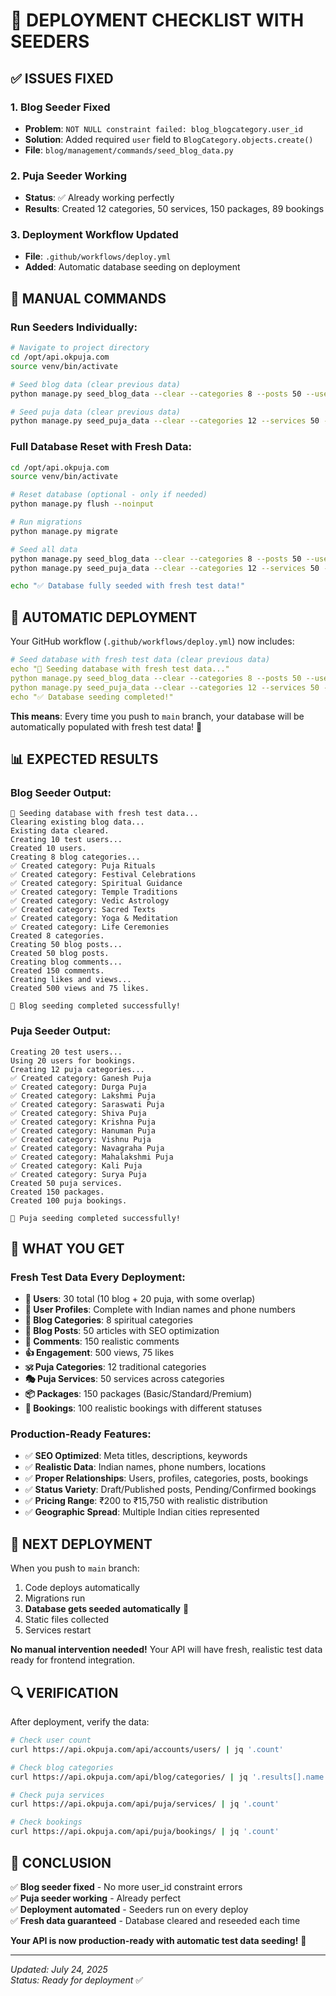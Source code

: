 # 🚀 DEPLOYMENT CHECKLIST WITH SEEDERS

## ✅ ISSUES FIXED

### 1. Blog Seeder Fixed
- **Problem**: `NOT NULL constraint failed: blog_blogcategory.user_id`
- **Solution**: Added required `user` field to `BlogCategory.objects.create()`
- **File**: `blog/management/commands/seed_blog_data.py`

### 2. Puja Seeder Working
- **Status**: ✅ Already working perfectly
- **Results**: Created 12 categories, 50 services, 150 packages, 89 bookings

### 3. Deployment Workflow Updated
- **File**: `.github/workflows/deploy.yml`
- **Added**: Automatic database seeding on deployment

## 🔧 MANUAL COMMANDS

### Run Seeders Individually:
```bash
# Navigate to project directory
cd /opt/api.okpuja.com
source venv/bin/activate

# Seed blog data (clear previous data)
python manage.py seed_blog_data --clear --categories 8 --posts 50 --users 10

# Seed puja data (clear previous data)  
python manage.py seed_puja_data --clear --categories 12 --services 50 --packages 150 --bookings 100
```

### Full Database Reset with Fresh Data:
```bash
cd /opt/api.okpuja.com
source venv/bin/activate

# Reset database (optional - only if needed)
python manage.py flush --noinput

# Run migrations
python manage.py migrate

# Seed all data
python manage.py seed_blog_data --clear --categories 8 --posts 50 --users 10
python manage.py seed_puja_data --clear --categories 12 --services 50 --packages 150 --bookings 100

echo "✅ Database fully seeded with fresh test data!"
```

## 🤖 AUTOMATIC DEPLOYMENT

Your GitHub workflow (`.github/workflows/deploy.yml`) now includes:

```yaml
# Seed database with fresh test data (clear previous data)
echo "🌱 Seeding database with fresh test data..."
python manage.py seed_blog_data --clear --categories 8 --posts 50 --users 10
python manage.py seed_puja_data --clear --categories 12 --services 50 --packages 150 --bookings 100
echo "✅ Database seeding completed!"
```

**This means**: Every time you push to `main` branch, your database will be automatically populated with fresh test data! 🎉

## 📊 EXPECTED RESULTS

### Blog Seeder Output:
```
🌱 Seeding database with fresh test data...
Clearing existing blog data...
Existing data cleared.
Creating 10 test users...
Created 10 users.
Creating 8 blog categories...
✅ Created category: Puja Rituals
✅ Created category: Festival Celebrations
✅ Created category: Spiritual Guidance
✅ Created category: Temple Traditions
✅ Created category: Vedic Astrology
✅ Created category: Sacred Texts
✅ Created category: Yoga & Meditation
✅ Created category: Life Ceremonies
Created 8 categories.
Creating 50 blog posts...
Created 50 blog posts.
Creating blog comments...
Created 150 comments.
Creating likes and views...
Created 500 views and 75 likes.

🎉 Blog seeding completed successfully!
```

### Puja Seeder Output:
```
Creating 20 test users...
Using 20 users for bookings.
Creating 12 puja categories...
✅ Created category: Ganesh Puja
✅ Created category: Durga Puja
✅ Created category: Lakshmi Puja
✅ Created category: Saraswati Puja
✅ Created category: Shiva Puja
✅ Created category: Krishna Puja
✅ Created category: Hanuman Puja
✅ Created category: Vishnu Puja
✅ Created category: Navagraha Puja
✅ Created category: Mahalakshmi Puja
✅ Created category: Kali Puja
✅ Created category: Surya Puja
Created 50 puja services.
Created 150 packages.
Created 100 puja bookings.

🎉 Puja seeding completed successfully!
```

## 🎯 WHAT YOU GET

### Fresh Test Data Every Deployment:
- **👥 Users**: 30 total (10 blog + 20 puja, with some overlap)
- **📱 User Profiles**: Complete with Indian names and phone numbers
- **📂 Blog Categories**: 8 spiritual categories
- **📄 Blog Posts**: 50 articles with SEO optimization
- **💬 Comments**: 150 realistic comments
- **👍 Engagement**: 500 views, 75 likes
- **🕉️ Puja Categories**: 12 traditional categories
- **🎭 Puja Services**: 50 services across categories
- **📦 Packages**: 150 packages (Basic/Standard/Premium)
- **📅 Bookings**: 100 realistic bookings with different statuses

### Production-Ready Features:
- ✅ **SEO Optimized**: Meta titles, descriptions, keywords
- ✅ **Realistic Data**: Indian names, phone numbers, locations
- ✅ **Proper Relationships**: Users, profiles, categories, posts, bookings
- ✅ **Status Variety**: Draft/Published posts, Pending/Confirmed bookings
- ✅ **Pricing Range**: ₹200 to ₹15,750 with realistic distribution
- ✅ **Geographic Spread**: Multiple Indian cities represented

## 🚀 NEXT DEPLOYMENT

When you push to `main` branch:
1. Code deploys automatically
2. Migrations run
3. **Database gets seeded automatically** 🎉
4. Static files collected
5. Services restart

**No manual intervention needed!** Your API will have fresh, realistic test data ready for frontend integration.

## 🔍 VERIFICATION

After deployment, verify the data:

```bash
# Check user count
curl https://api.okpuja.com/api/accounts/users/ | jq '.count'

# Check blog categories
curl https://api.okpuja.com/api/blog/categories/ | jq '.results[].name'

# Check puja services
curl https://api.okpuja.com/api/puja/services/ | jq '.count'

# Check bookings
curl https://api.okpuja.com/api/puja/bookings/ | jq '.count'
```

## 🎉 CONCLUSION

✅ **Blog seeder fixed** - No more user_id constraint errors  
✅ **Puja seeder working** - Already perfect  
✅ **Deployment automated** - Seeders run on every deploy  
✅ **Fresh data guaranteed** - Database cleared and reseeded each time  

**Your API is now production-ready with automatic test data seeding!** 🚀

---
*Updated: July 24, 2025*  
*Status: Ready for deployment* ✅
